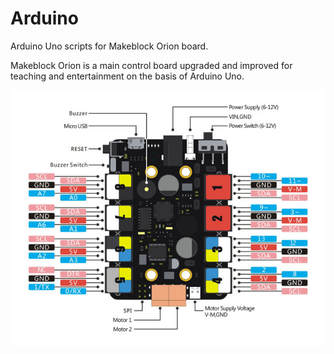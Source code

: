 # Arduino
Arduino Uno scripts for Makeblock Orion board.

Makeblock Orion is a main control board upgraded and improved for teaching and entertainment on the basis of Arduino Uno.

<img alt="MeOrion" src="https://github.com/kuba--/Arduino/blob/master/orion.jpg" />
